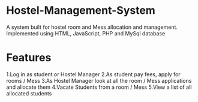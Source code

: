 # Hostel-Management-System
A system built for hostel room and Mess allocation and management. Implemented using HTML, JavaScript, PHP and MySql database

# Features
1.Log in as student or Hostel Manager
2.As student pay fees, apply for rooms / Mess
3.As Hostel Manager look at all the room / Mess applications and allocate them
4.Vacate Students from a room / Mess
5.View a list of all allocated students
